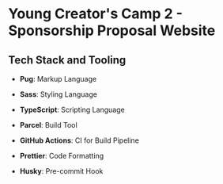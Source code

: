 # Young Creator's Camp 2 - Sponsorship Proposal Website

## Tech Stack and Tooling

- **Pug**: Markup Language
- **Sass**: Styling Language
- **TypeScript**: Scripting Language

- **Parcel**: Build Tool
- **GitHub Actions**: CI for Build Pipeline
- **Prettier**: Code Formatting
- **Husky**: Pre-commit Hook
